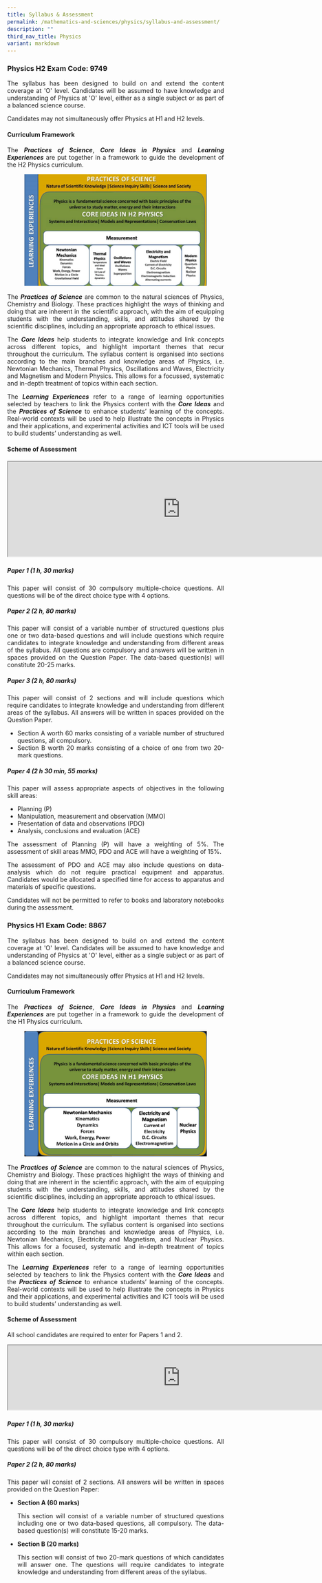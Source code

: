```yaml
---
title: Syllabus & Assessment
permalink: /mathematics-and-sciences/physics/syllabus-and-assessment/
description: ""
third_nav_title: Physics
variant: markdown
---
```

<h3><strong>Physics H2 Exam Code: 9749</strong></h3>
<div align="justify">
<p>
The syllabus has been designed to build on and extend the content coverage at 'O' level. Candidates will be assumed to have knowledge and understanding of Physics at 'O' level, either as a single subject or as part of a balanced science course.</p>

<p>
Candidates may not simultaneously offer Physics at H1 and H2 levels.</p>

<h4><strong>Curriculum Framework</strong></h4>

<p>
The&nbsp;<i><strong>Practices of Science</strong></i>,&nbsp;<i><strong>Core Ideas in Physics</strong></i>&nbsp;and&nbsp;<i><strong>Learning Experiences</strong></i>&nbsp;are put together in a framework to guide the development of the H2 Physics curriculum.</p>

<figure>
<img src="/images/JPJC%20Experience/Curriculum/Mathematics%20and%20Sciences/Physics/Syllabus%20and%20Assessment/pic1.jpg">
</figure>

<p>
The&nbsp;<i><strong>Practices of Science</strong></i>&nbsp;are common to the natural sciences of Physics, Chemistry and Biology. These practices highlight the ways of thinking and doing that are inherent in the scientific approach, with the aim of equipping students with the understanding, skills, and attitudes shared by the scientific disciplines, including an appropriate approach to ethical issues.</p>

<p>
The&nbsp;<i><strong>Core Ideas</strong></i>&nbsp;help students to integrate knowledge and link concepts across different topics, and highlight important themes that recur throughout the curriculum. The syllabus content is organised into sections according to the main branches and knowledge areas of Physics, i.e. Newtonian Mechanics, Thermal Physics, Oscillations and Waves, Electricity and Magnetism and Modern Physics. This allows for a focussed, systematic and in-depth treatment of topics within each section.</p>
	
<p>
The&nbsp;<i><strong>Learning Experiences</strong></i>&nbsp;refer to a range of learning opportunities selected by teachers to link the Physics content with the&nbsp;<i><strong>Core Ideas</strong></i>&nbsp;and the&nbsp;<i><strong>Practices of Science</strong></i>&nbsp;to enhance students’ learning of the concepts. Real-world contexts will be used to help illustrate the concepts in Physics and their applications, and experimental activities and ICT tools will be used to build students’ understanding as well.</p>

<h4><strong>Scheme of Assessment</strong></h4>

<iframe src="https://docs.google.com/document/d/e/2PACX-1vTNolPIcNROSNN_N2C7ydoHdKj0tWLzsn5mDHwynHGJhnmj4c1IHRr6gn3pku9mu4LXsfpCasJh9AJ4/pub?embedded=true" width="800px" height="220px" scrolling="no"></iframe>

<h5><strong>Paper 1 (1 h, 30 marks)</strong></h5>
<p>
This paper will consist of 30 compulsory multiple-choice questions. All questions will be of the direct choice type with 4 options.</p>

<h5><strong>Paper 2 (2 h, 80 marks)</strong></h5>
<p>
This paper will consist of a variable number of structured questions plus one or two data-based questions and will include questions which require candidates to integrate knowledge and understanding from different areas of the syllabus. All questions are compulsory and answers will be written in spaces provided on the Question Paper. The data-based question(s) will constitute 20-25 marks.</p>

<h5><strong>Paper 3 (2 h, 80 marks)</strong></h5>
<p>
This paper will consist of 2 sections and will include questions which require candidates to integrate knowledge and understanding from different areas of the syllabus. All answers will be written in spaces provided on the Question Paper.</p>
<ul>
	<li>Section A worth 60 marks consisting of a variable number of structured questions, all compulsory.</li>
	<li>Section B worth 20 marks consisting of a choice of one from two 20-mark questions.</li></ul>

<h5><strong>Paper 4 (2 h 30 min, 55 marks)</strong></h5>
<p>
This paper will assess appropriate aspects of objectives in the following skill areas:</p>
<ul>
	<li>Planning (P)</li>
	<li>Manipulation, measurement and observation (MMO)</li>
	<li>Presentation of data and observations (PDO)</li>
	<li>Analysis, conclusions and evaluation (ACE)</li></ul>

<p>
The assessment of Planning (P) will have a weighting of 5%. The assessment of skill areas MMO, PDO and ACE will have a weighting of 15%.</p>

<p>
The assessment of PDO and ACE may also include questions on data-analysis which do not require practical equipment and apparatus. Candidates would be allocated a specified time for access to apparatus and materials of specific questions.</p>

<p>
Candidates will not be permitted to refer to books and laboratory notebooks during the assessment.</p>

<h3><strong>Physics H1 Exam Code: 8867</strong></h3>
<p>
The syllabus has been designed to build on and extend the content coverage at 'O' level. Candidates will be assumed to have knowledge and understanding of Physics at 'O' level, either as a single subject or as part of a balanced science course.</p>

<p>
Candidates may not simultaneously offer Physics at H1 and H2 levels.</p>

<h4><strong>Curriculum Framework</strong></h4>
<p>
The&nbsp;<i><strong>Practices of Science</strong></i>,&nbsp;<i><strong>Core Ideas in Physics</strong></i>&nbsp;and&nbsp;<i><strong>Learning Experiences</strong></i>&nbsp;are put together in a framework to guide the development of the H1 Physics curriculum.</p>

<figure>
<img src="/images/JPJC%20Experience/Curriculum/Mathematics%20and%20Sciences/Physics/Syllabus%20and%20Assessment/pic2.jpg">
</figure>

<p>
The&nbsp;<i><strong>Practices of Science</strong></i>&nbsp;are common to the natural sciences of Physics, Chemistry and Biology. These practices highlight the ways of thinking and doing that are inherent in the scientific approach, with the aim of equipping students with the understanding, skills, and attitudes shared by the scientific disciplines, including an appropriate approach to ethical issues.</p>

<p>
The&nbsp;<i><strong>Core Ideas</strong></i>&nbsp;help students to integrate knowledge and link concepts across different topics, and highlight important themes that recur throughout the curriculum. The syllabus content is organised into sections according to the main branches and knowledge areas of Physics, i.e. Newtonian Mechanics, Electricity and Magnetism, and Nuclear Physics. This allows for a focused, systematic and in-depth treatment of topics within each section.</p>

<p>
The&nbsp;<i><strong>Learning Experiences</strong></i>&nbsp;refer to a range of learning opportunities selected by teachers to link the Physics content with the&nbsp;<i><strong>Core Ideas</strong></i>&nbsp;and the&nbsp;<i><strong>Practices of Science</strong></i>&nbsp;to enhance students’ learning of the concepts. Real-world contexts will be used to help illustrate the concepts in Physics and their applications, and experimental activities and ICT tools will be used to build students’ understanding as well.</p>

<h4><strong>Scheme of Assessment</strong></h4>
<p>
All school candidates are required to enter for Papers 1 and 2.</p>

<iframe src="https://docs.google.com/document/d/e/2PACX-1vQsFiP9zAWpGt_NzgTVte5FzAWAIqMADdyyH4kR2iRK4gdlNHSf_evz-6f5Tysc9s_jM1a5HeRbPxcw/pub?embedded=true" width="800px" height="150px" scrolling="no"></iframe>

<h5><strong>Paper 1 (1 h, 30 marks)</strong></h5>
<p>
This paper will consist of 30 compulsory multiple-choice questions. All questions will be of the direct choice type with 4 options.</p>

<h5><strong>Paper 2 (2 h, 80 marks)</strong></h5>
<p>
This paper will consist of 2 sections. All answers will be written in spaces provided on the Question Paper:</p>
<ul>
<li><strong>Section A (60 marks)</strong></li>
<p>This section will consist of a variable number of structured questions including one or two data-based questions, all compulsory. The data-based question(s) will constitute 15-20 marks.</p>
<li><strong>Section B (20 marks)</strong></li>
<p>
This section will consist of two 20-mark questions of which candidates will answer one. The questions will require candidates to integrate knowledge and understanding from different areas of the syllabus.</p></ul></div>